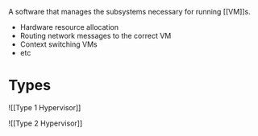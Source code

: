 A software that manages the subsystems necessary for running [[VM]]s. 
- Hardware resource allocation
- Routing network messages to the correct VM
- Context switching VMs
- etc

# Types
![[Type 1 Hypervisor]]

![[Type 2 Hypervisor]]
